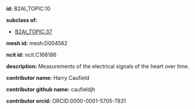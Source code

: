 **id:** B2AI_TOPIC:10

**subclass of:**

- [B2AI_TOPIC:37](../DataTopic.markdown)

**mesh id:** mesh:D004562

**ncit id:** ncit:C168186

**description:** Measurements of the electrical signals of the heart over time.

**contributor name:** Harry Caufield

**contributor github name:** caufieldjh

**contributor orcid:** ORCID:0000-0001-5705-7831

